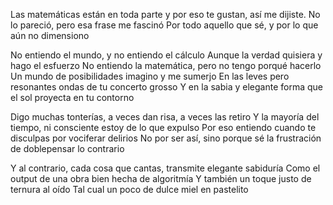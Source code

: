 Las matemáticas están en toda parte
y por eso te gustan, así me dijiste.
No lo pareció, pero esa frase me fascinó
Por todo aquello que sé, y por lo que aún no dimensiono

No entiendo el mundo, y no entiendo el cálculo
Aunque la verdad quisiera y hago el esfuerzo
No entiendo la matemática, pero no tengo porqué hacerlo
Un mundo de posibilidades imagino y me sumerjo
En las leves pero resonantes ondas de tu concerto grosso
Y en la sabia y elegante forma que el sol proyecta en tu contorno

Digo muchas tonterías, a veces dan risa, a veces las retiro
Y la mayoría del tiempo, ni consciente estoy de lo que expulso
Por eso entiendo cuando te disculpas por vociferar delirios
No por ser así, sino porque sé la frustración de doblepensar lo contrario

Y al contrario, cada cosa que cantas, transmite elegante sabiduría 
Como el output de una obra bien hecha de algoritmía
Y también un toque justo de ternura al oído 
Tal cual un poco de dulce miel en pastelito 
